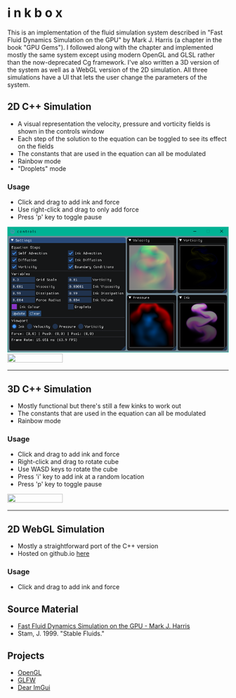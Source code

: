 # i n k b o x

This is an implementation of the fluid simulation system described in "Fast Fluid Dynamics Simulation on the GPU" by Mark J. Harris (a chapter in the book "GPU Gems"). I followed along with the chapter and implemented mostly the same system except using modern OpenGL and GLSL rather than the now-deprecated Cg framework. I've also written a 3D version of the system as well as a WebGL version of the 2D simulation. All three simulations have a UI that lets the user change the parameters of the system.

## 2D C++ Simulation
- A visual representation the velocity, pressure and vorticity fields is shown in the controls window
- Each step of the solution to the equation can be toggled to see its effect on the fields
- The constants that are used in the equation can all be modulated
- Rainbow mode
- "Droplets" mode

### Usage
- Click and drag to add ink and force
- Use right-click and drag to only add force
- Press 'p' key to toggle pause

<img src="images/screen1.png">
<img width="50%" height="50%" src="images/2danim.gif">

---

## 3D C++ Simulation
- Mostly functional but there's still a few kinks to work out
- The constants that are used in the equation can all be modulated
- Rainbow mode

### Usage
- Click and drag to add ink and force
- Right-click and drag to rotate cube
- Use WASD keys to rotate the cube
- Press 'i' key to add ink at a random location
- Press 'p' key to toggle pause

<img width="50%" height="50%" src="images/3danim.gif">

---

## 2D WebGL Simulation
- Mostly a straightforward port of the C++ version
- Hosted on github.io [here](https://bassicali.github.io/inkbox/)

### Usage
- Click and drag to add ink and force

## Source Material
- [Fast Fluid Dynamics Simulation on the GPU - Mark J. Harris](https://developer.download.nvidia.com/books/HTML/gpugems/gpugems_ch38.html)
- Stam, J. 1999. "Stable Fluids."

## Projects
- [OpenGL](https://www.opengl.org/)
- [GLFW](https://www.glfw.org/)
- [Dear ImGui](https://github.com/ocornut/imgui)

